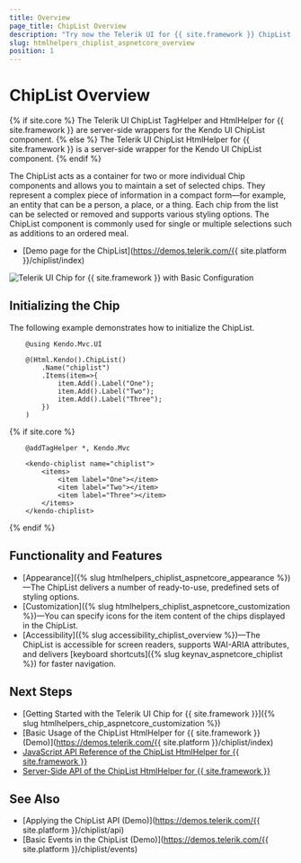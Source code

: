 ```yaml
---
title: Overview
page_title: ChipList Overview
description: "Try now the Telerik UI for {{ site.framework }} ChipList component representing a container element for two or more Chip components, and delivering various styling options and features such as enabling the single and multiple user selection, and more."
slug: htmlhelpers_chiplist_aspnetcore_overview
position: 1
---
```


# ChipList Overview

{% if site.core %}
The Telerik UI ChipList TagHelper and HtmlHelper for {{ site.framework }} are server-side wrappers for the Kendo UI ChipList component.
{% else %}
The Telerik UI ChipList HtmlHelper for {{ site.framework }} is a server-side wrapper for the Kendo UI ChipList component.
{% endif %}

The ChipList acts as a container for two or more individual Chip components and allows you to maintain a set of selected chips. They represent a complex piece of information in a compact form—for example, an entity that can be a person, a place, or a thing. Each chip from the list can be selected or removed and supports various styling options. The ChipList component is commonly used for single or multiple selections such as additions to an ordered meal.

* [Demo page for the ChipList](https://demos.telerik.com/{{ site.platform }}/chiplist/index)

![Telerik UI Chip for {{ site.framework }} with Basic Configuration](./images/basic-chiplist.png)

## Initializing the Chip

The following example demonstrates how to initialize the ChipList.

```HtmlHelper
    @using Kendo.Mvc.UI

    @(Html.Kendo().ChipList()
        .Name("chiplist")
        .Items(item=>{
            item.Add().Label("One");
            item.Add().Label("Two");
            item.Add().Label("Three");
        })
    )
```
{% if site.core %}
```TagHelper
    @addTagHelper *, Kendo.Mvc

    <kendo-chiplist name="chiplist">
        <items>
            <item label="One"></item>
            <item label="Two"></item>
            <item label="Three"></item>
        </items>
    </kendo-chiplist>
```
{% endif %}


## Functionality and Features

* [Appearance]({% slug htmlhelpers_chiplist_aspnetcore_appearance %})—The ChipList delivers a number of ready-to-use, predefined sets of styling options.
* [Customization]({% slug htmlhelpers_chiplist_aspnetcore_customization %})&mdash;You can specify icons for the item content of the chips displayed in the ChipList.
* [Accessibility]({% slug accessibility_chiplist_overview %})&mdash;The ChipList is accessible for screen readers, supports WAI-ARIA attributes, and delivers [keyboard shortcuts]({% slug keynav_aspnetcore_chiplist %}) for faster navigation.

## Next Steps
 
* [Getting Started with the Telerik UI Chip for {{ site.framework }}]({% slug htmlhelpers_chip_aspnetcore_customization %})
* [Basic Usage of the ChipList HtmlHelper for {{ site.framework }} (Demo)](https://demos.telerik.com/{{ site.platform }}/chiplist/index)
* [JavaScript API Reference of the ChipList HtmlHelper for {{ site.framework }}](https://docs.telerik.com/kendo-ui/api/javascript/ui/chiplist#methods)
* [Server-Side API of the ChipList HtmlHelper for {{ site.framework }}](/api/chiplist)

## See Also

* [Applying the ChipList API (Demo)](https://demos.telerik.com/{{ site.platform }}/chiplist/api)
* [Basic Events in the ChipList (Demo)](https://demos.telerik.com/{{ site.platform }}/chiplist/events)

